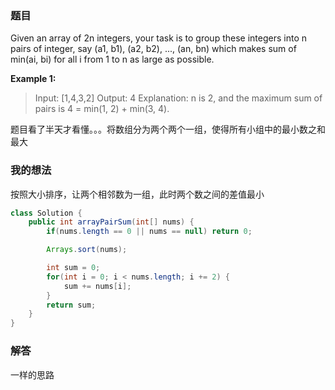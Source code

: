 ﻿### 题目
Given an array of 2n integers, your task is to group these integers into n pairs of integer, say (a1, b1), (a2, b2), ..., (an, bn) which makes sum of min(ai, bi) for all i from 1 to n as large as possible.

**Example 1:**
>Input: [1,4,3,2]
Output: 4
Explanation: n is 2, and the maximum sum of pairs is 4 = min(1, 2) + min(3, 4).

题目看了半天才看懂。。。将数组分为两个两个一组，使得所有小组中的最小数之和最大
### 我的想法
按照大小排序，让两个相邻数为一组，此时两个数之间的差值最小
```java
class Solution {
    public int arrayPairSum(int[] nums) {
        if(nums.length == 0 || nums == null) return 0;

        Arrays.sort(nums);

        int sum = 0;
        for(int i = 0; i < nums.length; i += 2) {
            sum += nums[i];
        }
        return sum;
    }
}
```
### 解答
一样的思路
